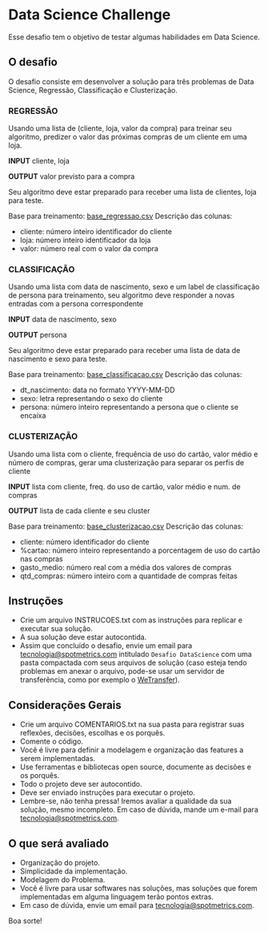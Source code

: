 

# Data Science Challenge #

Esse desafio tem o objetivo de testar algumas habilidades em Data Science.

## O desafio

O desafio consiste em desenvolver a solução para três problemas de Data Science, Regressão, Classificação e Clusterização.

### REGRESSÃO

Usando uma lista de (cliente, loja, valor da compra) para treinar seu algoritmo, predizer o valor das próximas compras de um cliente em uma loja. 

**INPUT** cliente, loja 

**OUTPUT** valor previsto para a compra 

Seu algoritmo deve estar preparado para receber uma lista de clientes, loja para teste. 

Base para treinamento: [base_regressao.csv](bases/base_regressao.csv) 
Descrição das colunas: 
- cliente: número inteiro identificador do cliente 
- loja: número inteiro identificador da loja 
- valor: número real com o valor da compra 


### CLASSIFICAÇÃO

Usando uma lista com data de nascimento, sexo e um label de classificação de persona para treinamento, seu algoritmo deve responder a novas entradas com a persona correspondente 

**INPUT** data de nascimento, sexo 

**OUTPUT** persona 

Seu algoritmo deve estar preparado para receber uma lista de data de nascimento e sexo para teste.

Base para treinamento: [base_classificacao.csv](bases/base_classificacao.csv) 
Descrição das colunas: 
- dt_nascimento: data no formato YYYY-MM-DD 
- sexo: letra representando o sexo do cliente 
- persona: número inteiro representando a persona que o cliente se encaixa 


### CLUSTERIZAÇÃO

Usando uma lista com o cliente, frequência de uso do cartão, valor médio e número de compras, gerar uma clusterização para separar os perfis de cliente 

**INPUT** lista com cliente, freq. do uso de cartão, valor médio e num. de compras 

**OUTPUT** lista de cada cliente e seu cluster 

Base para treinamento: [base_clusterizacao.csv](bases/base_clusterizacao.csv) 
Descrição das colunas: 
- cliente: número identificador do cliente 
- %cartao: número inteiro representando a porcentagem de uso do cartão nas compras 
- gasto_medio: número real com a média dos valores de compras 
- qtd_compras: número inteiro com a quantidade de compras feitas 


## Instruções ##

- Crie um arquivo INSTRUCOES.txt com as instruções para replicar e executar sua solução.
- A sua solução deve estar autocontida.
- Assim que concluído o desafio, envie um email para [tecnologia@spotmetrics.com](mailto:tecnologia@spotmetrics.com) intitulado ```Desafio DataScience``` com uma pasta compactada com seus arquivos de solução (caso esteja tendo problemas em anexar o arquivo, pode-se usar um servidor de transferência, como por exemplo o [WeTransfer](https://wetransfer.com/)).


## Considerações Gerais

- Crie um arquivo COMENTARIOS.txt na sua pasta para registrar suas reflexões, decisões, escolhas e os porquês.
- Comente o código.
- Você é livre para definir a modelagem e organização das features a serem implementadas.
- Use ferramentas e bibliotecas open source, documente as decisões e os porquês.
- Todo o projeto deve ser autocontido.
- Deve ser enviado instruções para executar o projeto.
- Lembre-se, não tenha pressa! Iremos avaliar a qualidade da sua solução, mesmo incompleto. Em caso de dúvida, mande um e-mail para [tecnologia@spotmetrics.com](mailto:tecnologia@spotmetrics.com).


## O que será avaliado ##

- Organização do projeto.
- Simplicidade da implementação.
- Modelagem do Problema.
- Você é livre para usar softwares nas soluções, mas soluções que forem implementadas em alguma linguagem terão pontos extras.  
- Em caso de dúvida, envie um email para [tecnologia@spotmetrics.com](mailto:tecnologia@spotmetrics.com).

Boa sorte!
